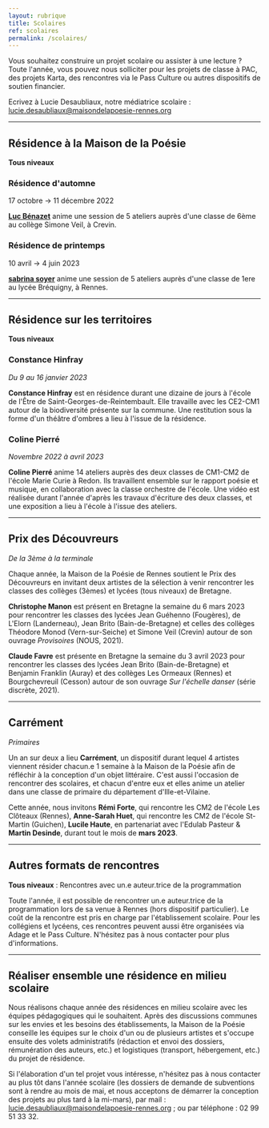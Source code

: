 ```yaml
---
layout: rubrique
title: Scolaires
ref: scolaires
permalink: /scolaires/
---
```

Vous souhaitez construire un projet scolaire ou assister à une lecture ? Toute l'année, vous pouvez nous solliciter pour les projets de classe à PAC, des projets Karta, des rencontres via le Pass Culture ou autres dispositifs de soutien financier.

Ecrivez à Lucie Desaubliaux, notre médiatrice scolaire : lucie.desaubliaux@maisondelapoesie-rennes.org

- - -

## Résidence à la Maison de la Poésie

**Tous niveaux**

### Résidence d'automne

17 octobre → 11 décembre 2022

**[Luc Bénazet](/residence/2022/07/06/r-sidence-dautomne.html)** anime une session de 5 ateliers auprès d'une classe de 6ème au collège Simone Veil, à Crevin.

### Résidence de printemps

10 avril → 4 juin 2023

**[sabrina soyer](/residence/2022/09/03/r-sidence-de-printemps.html)** anime une session de 5 ateliers auprès d'une classe de 1ere au lycée Bréquigny, à Rennes.

- - -

## Résidence sur les territoires

**Tous niveaux**

### Constance Hinfray

*Du 9 au 16 janvier 2023*

**Constance Hinfray** est en résidence durant une dizaine de jours à l'école de l'Être de Saint-Georges-de-Reintembault. Elle travaille avec les CE2-CM1 autour de la biodiversité présente sur la commune. Une restitution sous la forme d'un théâtre d'ombres a lieu à l'issue de la résidence.

### Coline Pierré

*Novembre 2022 à avril 2023*

**Coline Pierré** anime 14 ateliers auprès des deux classes de CM1-CM2 de l'école Marie Curie à Redon. Ils travaillent ensemble sur le rapport poésie et musique, en collaboration avec la classe orchestre de l'école. Une vidéo est réalisée durant l'année d'après les travaux d'écriture des deux classes, et une exposition a lieu à l'école à l'issue des ateliers.

- - -

## Prix des Découvreurs

*De la 3ème à la terminale*

Chaque année, la Maison de la Poésie de Rennes soutient le Prix des Découvreurs en invitant deux artistes de la sélection à venir rencontrer les classes des collèges (3èmes) et lycées (tous niveaux) de Bretagne.

**Christophe Manon** est présent en Bretagne la semaine du 6 mars 2023 pour rencontrer les classes des lycées Jean Guéhenno (Fougères), de L'Elorn (Landerneau), Jean Brito (Bain-de-Bretagne) et celles des collèges Théodore Monod (Vern-sur-Seiche) et Simone Veil (Crevin) autour de son ouvrage *Provisoires* (NOUS, 2021).

**Claude Favre** est présente en Bretagne la semaine du 3 avril 2023 pour rencontrer les classes des lycées Jean Brito (Bain-de-Bretagne) et Benjamin Franklin (Auray) et des collèges Les Ormeaux (Rennes) et Bourgchevreuil (Cesson) autour de son ouvrage *Sur l'échelle danser* (série discrète, 2021).

- - -

## Carrément

*Primaires*

Un an sur deux a lieu **Carrément**, un dispositif durant lequel 4 artistes viennent résider chacun.e 1 semaine à la Maison de la Poésie afin de réfléchir à la conception d'un objet littéraire. C'est aussi l'occasion de rencontrer des scolaires, et chacun d'entre eux et elles anime un atelier dans une classe de primaire du département d'Ille-et-Vilaine.

Cette année, nous invitons **Rémi Forte**, qui rencontre les CM2 de l'école Les Clôteaux (Rennes), **Anne-Sarah Huet**, qui rencontre les CM2 de l'école St-Martin (Guichen), **Lucile Haute**, en partenariat avec l'Edulab Pasteur & **Martin Desinde**, durant tout le mois de **mars 2023**.

- - -

## Autres formats de rencontres

**Tous niveaux** : Rencontres avec un.e auteur.trice de la programmation

Toute l'année, il est possible de rencontrer un.e auteur.trice de la programmation lors de sa venue à Rennes (hors dispositif particulier). Le coût de la rencontre est pris en charge par l'établissement scolaire. Pour les collégiens et lycéens, ces rencontres peuvent aussi être organisées via Adage et le Pass Culture. N'hésitez pas à nous contacter pour plus d'informations.

- - -

## Réaliser ensemble une résidence en milieu scolaire

Nous réalisons chaque année des résidences en milieu scolaire avec les équipes pédagogiques qui le souhaitent. Après des discussions communes sur les envies et les besoins des établissements, la Maison de la Poésie conseille les équipes sur le choix d'un ou de plusieurs artistes et s'occupe ensuite des volets administratifs (rédaction et envoi des dossiers, rémunération des auteurs, etc.) et logistiques (transport, hébergement, etc.) du projet de résidence.

Si l'élaboration d'un tel projet vous intéresse, n'hésitez pas à nous contacter au plus tôt dans l'année scolaire (les dossiers de demande de subventions sont à rendre au mois de mai, et nous acceptons de démarrer la conception des projets au plus tard à la mi-mars), par mail : lucie.desaubliaux@maisondelapoesie-rennes.org ; ou par téléphone : 02 99 51 33 32.